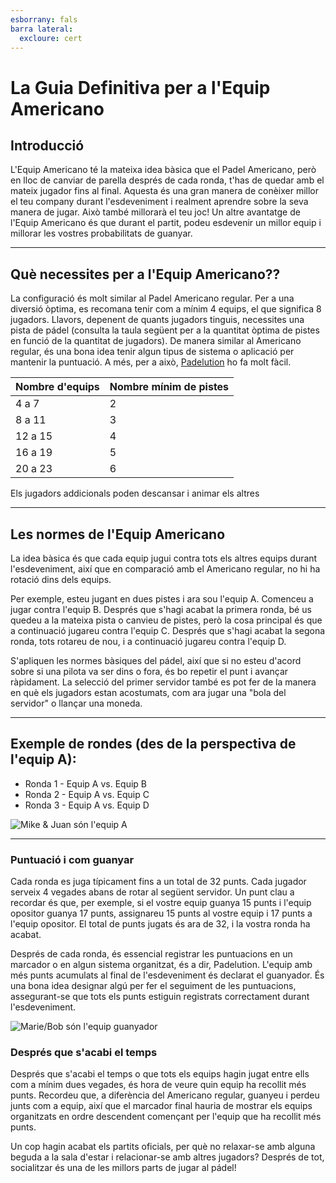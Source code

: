 ```yaml
---
esborrany: fals
barra lateral:
  excloure: cert
---
```


# La Guia Definitiva per a l'Equip Americano

## Introducció
L'Equip Americano té la mateixa idea bàsica que el Padel Americano, però en lloc de canviar de parella després de cada ronda, t'has de quedar amb el mateix jugador fins al final. Aquesta és una gran manera de conèixer millor el teu company durant l'esdeveniment i realment aprendre sobre la seva manera de jugar. Això també millorarà el teu joc! Un altre avantatge de l'Equip Americano és que durant el partit, podeu esdevenir un millor equip i millorar les vostres probabilitats de guanyar.

---

## Què necessites per a l'Equip Americano??
La configuració és molt similar al Padel Americano regular. Per a una diversió òptima, es recomana tenir com a mínim 4 equips, el que significa 8 jugadors. Llavors, depenent de quants jugadors tinguis, necessites una pista de pádel (consulta la taula següent per a la quantitat òptima de pistes en funció de la quantitat de jugadors). De manera similar al Americano regular, és una bona idea tenir algun tipus de sistema o aplicació per mantenir la puntuació. A més, per a això, [Padelution](https://www.padelution.com/americano) ho fa molt fàcil.

| Nombre d'equips | Nombre mínim de pistes |
|-----------------|--------------------------|
|      4 a 7     |             2            |
|     8 a 11     |             3            |
|     12 a 15    |             4            |
|     16 a 19    |             5            |
|     20 a 23    |             6            |

Els jugadors addicionals poden descansar i animar els altres

---

## Les normes de l'Equip Americano
La idea bàsica és que cada equip jugui contra tots els altres equips durant l'esdeveniment, així que en comparació amb el Americano regular, no hi ha rotació dins dels equips.

Per exemple, esteu jugant en dues pistes i ara sou l'equip A. Comenceu a jugar contra l'equip B. Després que s'hagi acabat la primera ronda, bé us quedeu a la mateixa pista o canvieu de pistes, però la cosa principal és que a continuació jugareu contra l'equip C. Després que s'hagi acabat la segona ronda, tots rotareu de nou, i a continuació jugareu contra l'equip D.

S'apliquen les normes bàsiques del pádel, així que si no esteu d'acord sobre si una pilota va ser dins o fora, és bo repetir el punt i avançar ràpidament. La selecció del primer servidor també es pot fer de la manera en què els jugadors estan acostumats, com ara jugar una "bola del servidor" o llançar una moneda.

---

## Exemple de rondes (des de la perspectiva de l'equip A):
- Ronda 1 - Equip A vs. Equip B
- Ronda 2 - Equip A vs. Equip C
- Ronda 3 - Equip A vs. Equip D

![Mike & Juan són l'equip A](/ca/images/team-americano.png "Mike & Juan són l'equip A")

---

### Puntuació i com guanyar
Cada ronda es juga típicament fins a un total de 32 punts. Cada jugador serveix 4 vegades abans de rotar al següent servidor. Un punt clau a recordar és que, per exemple, si el vostre equip guanya 15 punts i l'equip opositor guanya 17 punts, assignareu 15 punts al vostre equip i 17 punts a l'equip opositor. El total de punts jugats és ara de 32, i la vostra ronda ha acabat.

Després de cada ronda, és essencial registrar les puntuacions en un marcador o en algun sistema organitzat, és a dir, Padelution. L'equip amb més punts acumulats al final de l'esdeveniment és declarat el guanyador. És una bona idea designar algú per fer el seguiment de les puntuacions, assegurant-se que tots els punts estiguin registrats correctament durant l'esdeveniment.

![Marie/Bob són l'equip guanyador](/ca/images/team-americano-scores.png "Marie/Bob són l'equip guanyador")

### Després que s'acabi el temps
Després que s'acabi el temps o que tots els equips hagin jugat entre ells com a mínim dues vegades, és hora de veure quin equip ha recollit més punts. Recordeu que, a diferència del Americano regular, guanyeu i perdeu junts com a equip, així que el marcador final hauria de mostrar els equips organitzats en ordre descendent començant per l'equip que ha recollit més punts.

Un cop hagin acabat els partits oficials, per què no relaxar-se amb alguna beguda a la sala d'estar i relacionar-se amb altres jugadors? Després de tot, socialitzar és una de les millors parts de jugar al pádel!